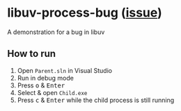 # libuv-process-bug ([issue](https://github.com/libuv/libuv/issues/1731))
A demonstration for a bug in libuv

## How to run
1. Open `Parent.sln` in Visual Studio
2. Run in debug mode
3. Press <kbd>o</kbd> & <kbd>Enter</kbd>
4. Select & open `Child.exe`
5. Press <kbd>c</kbd> & <kbd>Enter</kbd> while the child process is still running
